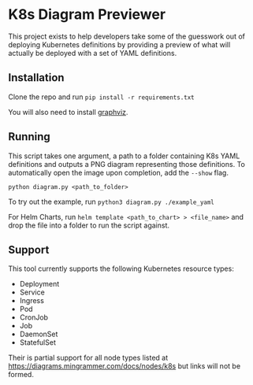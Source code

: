 # K8s Diagram Previewer

This project exists to help developers take some of the guesswork
out of deploying Kubernetes definitions by providing a preview of
what will actually be deployed with a set of YAML definitions.

## Installation

Clone the repo and run `pip install -r requirements.txt`

  You will also need to install [graphviz](https://graphviz.org/download/).

## Running

This script takes one argument, a path to a folder 
containing K8s YAML definitions and outputs a PNG
diagram representing those definitions. To automatically open
the image upon completion, add the `--show` flag.

`python diagram.py <path_to_folder>`

To try out the example, run `python3 diagram.py ./example_yaml`

For Helm Charts, run `helm template <path_to_chart> > <file_name>` and drop the file into a folder to run the script against.

## Support

This tool currently supports the following Kubernetes resource types:

* Deployment
* Service
* Ingress
* Pod
* CronJob
* Job
* DaemonSet
* StatefulSet

Their is partial support for all node types listed at https://diagrams.mingrammer.com/docs/nodes/k8s but links will not be formed.